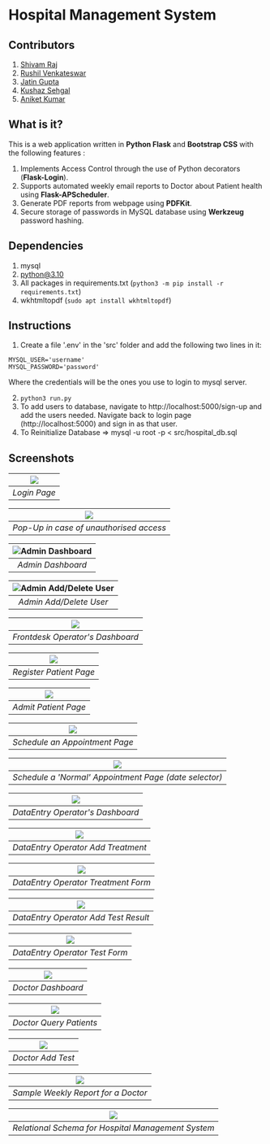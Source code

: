 # Hospital Management System

## Contributors

1. [Shivam Raj](https://github.com/Shivam751/)
2. [Rushil Venkateswar](https://github.com/rv4102/)
3. [Jatin Gupta](https://github.com/jatin0101/)
4. [Kushaz Sehgal](https://github.com/kushazsehgal/)
5. [Aniket Kumar](https://github.com/Ani-Kar/)

## What is it?

This is a web application written in **Python Flask** and **Bootstrap CSS** with the following features :
1. Implements Access Control through the use of Python decorators (**Flask-Login**).
2. Supports automated weekly email reports to Doctor about Patient health using **Flask-APScheduler**.
3. Generate PDF reports from webpage using **PDFKit**.
4. Secure storage of passwords in MySQL database using **Werkzeug** password hashing.

## Dependencies

1. mysql
2. python@3.10
3. All packages in requirements.txt (`python3 -m pip install -r requirements.txt`)
4. wkhtmltopdf (`sudo apt install wkhtmltopdf`)

## Instructions

1. Create a file '.env' in the 'src' folder and add the following two lines in it:
```
MYSQL_USER='username'
MYSQL_PASSWORD='password'
```
Where the credentials will be the ones you use to login to mysql server.

2. `python3 run.py`
3. To add users to database, navigate to http://localhost:5000/sign-up and add the users needed. Navigate back to login page (http://localhost:5000) and sign in as that user.
4. To Reinitialize Database => mysql -u root -p < src/hospital_db.sql

## Screenshots

| ![](./images/login.png) |
|:--:|
| *Login Page* |

| ![](./images/login_unauthorised.png) |
|:--:|
| *Pop-Up in case of unauthorised access* |

| ![Admin Dashboard](./images/admin_dashboard.png) | 
|:--:| 
| *Admin Dashboard* |

| ![Admin Add/Delete User](./images/admin_add_del.png) |
|:--:|
| *Admin Add/Delete User* |

| ![](./images/fdo_dashboard.png) |
|:--:|
| *Frontdesk Operator's Dashboard* |

| ![](./images/fdo_register.png) |
|:--:|
| *Register Patient Page* |

| ![](./images/fdo_admit.png) |
|:--:|
| *Admit Patient Page* |

| ![](./images/fdo_appt.png) |
|:--:|
| *Schedule an Appointment Page* |

| ![](./images/fdo_appt_date.png) |
|:--:|
| *Schedule a 'Normal' Appointment Page (date selector)* |

| ![](./images/deo_dashboard.png) |
|:--:|
| *DataEntry Operator's Dashboard* |

| ![](./images/deo_add_treatment.png) |
|:--:|
| *DataEntry Operator Add Treatment* |

| ![](./images/deo_treatment_filled.png) |
|:--:|
| *DataEntry Operator Treatment Form* |

| ![](./images/deo_add_test.png) |
|:--:|
| *DataEntry Operator Add Test Result* |

| ![](./images/deo_test_filled.png) |
|:--:|
| *DataEntry Operator Test Form* |

| ![](./images/doc_dashboard.png) |
|:--:|
| *Doctor Dashboard* |

| ![](./images/doc_query_patients.png) |
|:--:|
| *Doctor Query Patients* |

| ![](./images/doc_add_test.png) |
|:--:|
| *Doctor Add Test* |

| ![](./images/sample_doctor_report.png) |
|:--:|
| *Sample Weekly Report for a Doctor* |

| ![](./images/schema.png) |
|:--:|
| *Relational Schema for Hospital Management System* |